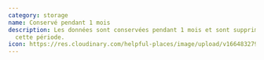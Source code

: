 ```yaml
---
category: storage
name: Conservé pendant 1 mois
description: Les données sont conservées pendant 1 mois et sont supprimées aprés
  cette période.
icon: https://res.cloudinary.com/helpful-places/image/upload/v1664832795/dtpr-icons/retention/yes_nudvht.svg
---
```

